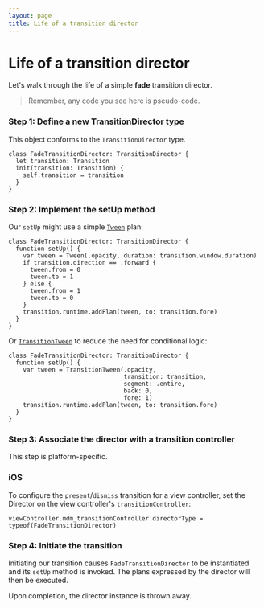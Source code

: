 ```yaml
---
layout: page
title: Life of a transition director
---
```


# Life of a transition director

Let's walk through the life of a simple **fade** transition director.

> Remember, any code you see here is pseudo-code.

### Step 1: Define a new TransitionDirector type

This object conforms to the `TransitionDirector` type.

```
class FadeTransitionDirector: TransitionDirector {
  let transition: Transition
  init(transition: Transition) {
    self.transition = transition
  }
}
```

### Step 2: Implement the setUp method

Our `setUp` might use a simple [`Tween`](https://material-motion.github.io/material-motion/starmap/specifications/plans/Tween) plan:

```
class FadeTransitionDirector: TransitionDirector {
  function setUp() {
    var tween = Tween(.opacity, duration: transition.window.duration)
    if transition.direction == .forward {
      tween.from = 0
      tween.to = 1
    } else {
      tween.from = 1
      tween.to = 0
    }
    transition.runtime.addPlan(tween, to: transition.fore)
  }
}
```

Or [`TransitionTween`](https://material-motion.github.io/material-motion/starmap/specifications/plans/TransitionTween) to reduce the need for conditional logic:

```
class FadeTransitionDirector: TransitionDirector {
  function setUp() {
    var tween = TransitionTween(.opacity,
                                transition: transition,
                                segment: .entire,
                                back: 0,
                                fore: 1)
    transition.runtime.addPlan(tween, to: transition.fore)
  }
}
```

### Step 3: Associate the director with a transition controller

This step is platform-specific.

### iOS

To configure the `present`/`dismiss` transition for a view controller, set the Director on the view controller's `transitionController`:

```
viewController.mdm_transitionController.directorType = typeof(FadeTransitionDirector)
```

### Step 4: Initiate the transition

Initiating our transition causes `FadeTransitionDirector` to be instantiated and its `setUp` method is invoked. The plans expressed by the director will then be executed.

Upon completion, the director instance is thrown away.
